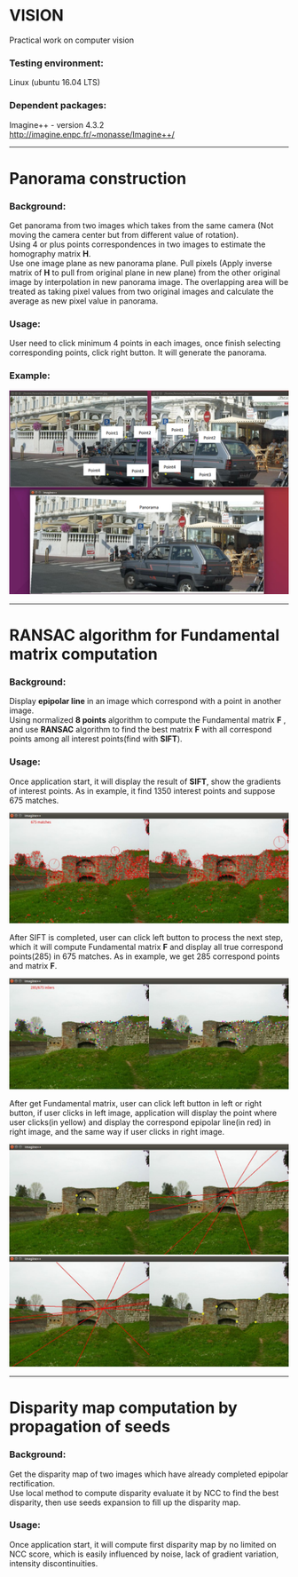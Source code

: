 # VISION
Practical work on computer vision
### Testing environment:  
Linux (ubuntu 16.04 LTS)
### Dependent packages:
Imagine++ - version 4.3.2  
http://imagine.enpc.fr/~monasse/Imagine++/  

****
# Panorama construction  
### Background:
Get panorama from two images which takes from the same camera (Not moving the camera center but from different value of rotation).  
Using 4 or plus points correspondences in two images to estimate the homography matrix **H**.  
Use one image plane as new panorama plane. Pull pixels (Apply inverse matrix of **H** to pull from original plane in new plane) from the other original image by interpolation in new panorama image. The overlapping area will be treated as taking pixel values from two original images and calculate the average as new pixel value in panorama.
### Usage:  
User need to click minimum 4 points in each images, once finish selecting corresponding points, click right button. It will generate the panorama.
### Example:
![image](https://github.com/Oitron/VISION/blob/main/Panorama/result_img/result.png)

****
# RANSAC algorithm for Fundamental matrix computation  
### Background:
Display **epipolar line** in an image which correspond with a point in another image.  
Using normalized **8 points** algorithm to compute the Fundamental matrix **F** , and use **RANSAC** algorithm to find the best matrix **F** with all correspond points among all interest points(find with **SIFT**).
### Usage:  
Once application start, it will display the result of **SIFT**, show the gradients of interest points. As in example, it find 1350 interest points and suppose 675 matches.  
  
![image](https://github.com/Oitron/VISION/blob/main/Fundamental_matrix/result_img/sift_result.png)  
  
After SIFT is completed, user can click left button to process the next step, which it will compute Fundamental matrix **F** and display all true correspond points(285) in 675 matches. As in example, we get 285 correspond points and matrix **F**.
  
![image](https://github.com/Oitron/VISION/blob/main/Fundamental_matrix/result_img/correspond_points.png)  
  
After get Fundamental matrix, user can click left button in left or right button, if user clicks in left image, application will display the point where user clicks(in yellow) and display the correspond epipolar line(in red) in right image, and the same way if user clicks in right image.  

![image](https://github.com/Oitron/VISION/blob/main/Fundamental_matrix/result_img/epipolar_lines_01.png)    
![image](https://github.com/Oitron/VISION/blob/main/Fundamental_matrix/result_img/epipolar_lines_02.png)  
  
****
# Disparity map computation by propagation of seeds
### Background:
Get the disparity map of two images which have already completed epipolar rectification.  
Use local method to compute disparity evaluate it by NCC to find the best disparity, then use seeds expansion to fill up the disparity map.  
### Usage:   
Once application start, it will compute first disparity map by no limited on NCC score, which is easily influenced by noise, lack of gradient variation, intensity discontinuities.  




